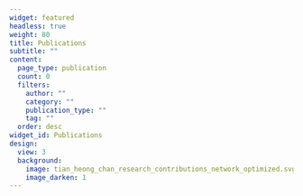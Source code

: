 ```yaml
---
widget: featured
headless: true
weight: 80
title: Publications
subtitle: ""
content:
  page_type: publication
  count: 0
  filters:
    author: ""
    category: ""
    publication_type: ""
    tag: ""
  order: desc
widget_id: Publications
design:
  view: 3
  background:
    image: tian_heong_chan_research_contributions_network_optimized.svg
    image_darken: 1
---
```

